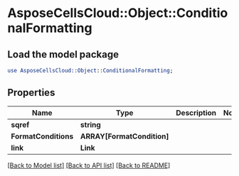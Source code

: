 # AsposeCellsCloud::Object::ConditionalFormatting 

## Load the model package
```perl
use AsposeCellsCloud::Object::ConditionalFormatting;
```

## Properties
Name | Type | Description | Notes
------------ | ------------- | ------------- | -------------
**sqref** | **string** |  |
**FormatConditions** | **ARRAY[FormatCondition]** |  |
**link** | **Link** |  |  

[[Back to Model list]](../README.md#documentation-for-models) [[Back to API list]](../README.md#documentation-for-api-endpoints) [[Back to README]](../README.md)

